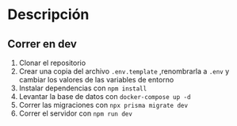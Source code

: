 # Descripción


## Correr en dev

1. Clonar el repositorio
2. Crear una copia del archivo `.env.template` ,renombrarla a `.env` y cambiar los valores de las variables de entorno
3. Instalar dependencias con ```npm install```
4. Levantar la base de datos con ```docker-compose up -d```
5. Correr las migraciones con ```npx prisma migrate dev```
6. Correr el servidor con ```npm run dev```